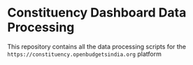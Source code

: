 # Constituency Dashboard Data Processing
This repository contains all the data processing scripts for the `https://constituency.openbudgetsindia.org` platform